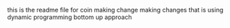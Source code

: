 this is the readme file for coin making change making changes that is using dynamic programming bottom up approach
